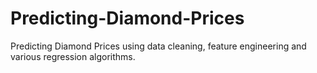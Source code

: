 # Predicting-Diamond-Prices
Predicting Diamond Prices using data cleaning, feature engineering and various regression algorithms.
